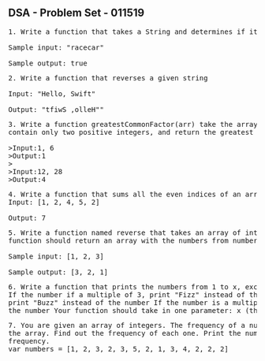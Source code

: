## DSA - Problem Set - 011519

<pre>
1. Write a function that takes a String and determines if it is a palindrome

Sample input: "racecar"

Sample output: true
</pre>

<pre>
2. Write a function that reverses a given string

Input: "Hello, Swift"

Output: "tfiwS ,olleH""
</pre>

<pre>
3. Write a function greatestCommonFactor(arr) take the array of numbers stored in arr which will always 
contain only two positive integers, and return the greatest common factor of them

>Input:1, 6  
>Output:1  
>
>Input:12, 28  
>Output:4  
</pre>

<pre>
4. Write a function that sums all the even indices of an array of Ints.
Input: [1, 2, 4, 5, 2]

Output: 7
</pre>

<pre>
5. Write a function named reverse that takes an array of integers named numbers as a parameter. The 
function should return an array with the numbers from numbers in reverse order.

Sample input: [1, 2, 3]

Sample output: [3, 2, 1]
</pre>

<pre>
6. Write a function that prints the numbers from 1 to x, except:
If the number if a multiple of 3, print "Fizz" instead of the number If the number is a multiple of 5,
print "Buzz" instead of the number If the number is a multiple of 3 AND 5, print "FizzBuzz" instead of
the number Your function should take in one parameter: x (the number to count up to)
</pre>

<pre>
7. You are given an array of integers. The frequency of a number is the number of times it appears in
the array. Find out the frequency of each one. Print the numbers in ascending order followed by their
frequency.
var numbers = [1, 2, 3, 2, 3, 5, 2, 1, 3, 4, 2, 2, 2]
</pre>
